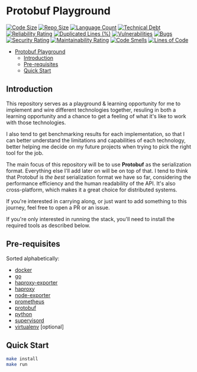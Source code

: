 # Protobuf Playground

[![Code Size](https://img.shields.io/github/languages/code-size/meysam81/protobuf-playground)](https://github.com/meysam81/protobuf-playground)
[![Repo Size](https://img.shields.io/github/repo-size/meysam81/protobuf-playground)](https://github.com/meysam81/protobuf-playground)
[![Language Count](https://img.shields.io/github/languages/count/meysam81/protobuf-playground)](https://github.com/meysam81/protobuf-playground)
[![Technical Debt](https://sonarcloud.io/api/project_badges/measure?project=meysam81_protobuf-playground&metric=sqale_index)](https://sonarcloud.io/summary/new_code?id=meysam81_protobuf-playground)
[![Reliability Rating](https://sonarcloud.io/api/project_badges/measure?project=meysam81_protobuf-playground&metric=reliability_rating)](https://sonarcloud.io/summary/new_code?id=meysam81_protobuf-playground)
[![Duplicated Lines (%)](https://sonarcloud.io/api/project_badges/measure?project=meysam81_protobuf-playground&metric=duplicated_lines_density)](https://sonarcloud.io/summary/new_code?id=meysam81_protobuf-playground)
[![Vulnerabilities](https://sonarcloud.io/api/project_badges/measure?project=meysam81_protobuf-playground&metric=vulnerabilities)](https://sonarcloud.io/summary/new_code?id=meysam81_protobuf-playground)
[![Bugs](https://sonarcloud.io/api/project_badges/measure?project=meysam81_protobuf-playground&metric=bugs)](https://sonarcloud.io/summary/new_code?id=meysam81_protobuf-playground)
[![Security Rating](https://sonarcloud.io/api/project_badges/measure?project=meysam81_protobuf-playground&metric=security_rating)](https://sonarcloud.io/summary/new_code?id=meysam81_protobuf-playground)
[![Maintainability Rating](https://sonarcloud.io/api/project_badges/measure?project=meysam81_protobuf-playground&metric=sqale_rating)](https://sonarcloud.io/summary/new_code?id=meysam81_protobuf-playground)
[![Code Smells](https://sonarcloud.io/api/project_badges/measure?project=meysam81_protobuf-playground&metric=code_smells)](https://sonarcloud.io/summary/new_code?id=meysam81_protobuf-playground)
[![Lines of Code](https://sonarcloud.io/api/project_badges/measure?project=meysam81_protobuf-playground&metric=ncloc)](https://sonarcloud.io/summary/new_code?id=meysam81_protobuf-playground)

<!-- START doctoc generated TOC please keep comment here to allow auto update -->
<!-- DON'T EDIT THIS SECTION, INSTEAD RE-RUN doctoc TO UPDATE -->

- [Protobuf Playground](#protobuf-playground)
  - [Introduction](#introduction)
  - [Pre-requisites](#pre-requisites)
  - [Quick Start](#quick-start)

<!-- END doctoc generated TOC please keep comment here to allow auto update -->

## Introduction

This repository serves as a playground & learning opportunity for me to
implement and wire different technologies together, resuling in both a learning
opportunity and a chance to get a feeling of what it's like to work with those
technologies.

I also tend to get benchmarking results for each implementation, so that I can
better understand the limitations and capabilities of each technology, better
helping me decide on my future projects when trying to pick the right tool for
the job.

The main focus of this repository will be to use **Protobuf** as the
serialization format. Everything else I'll add later on will be on top of that.
I tend to think that Protobuf is *the best* serialization format we have so far,
considering the performance efficiency and the human readability of the API.
It's also cross-platform, which makes it a great choice for distributed systems.

If you're interested in carrying along, or just want to add something to this
journey, feel free to open a PR or an issue.

If you're only interested in running the stack, you'll need to install the
required tools as described below.

## Pre-requisites

Sorted alphabetically:

- [docker](https://docs.docker.com/install/)
- [go](https://golang.org/dl/)
- [haproxy-exporter](https://prometheus.io/download/#haproxy_exporter)
- [haproxy](http://www.haproxy.org/)
- [node-exporter](https://prometheus.io/download/#node_exporter)
- [prometheus](https://prometheus.io/download/#prometheus)
- [protobuf](https://github.com/protocolbuffers/protobuf#protocol-compiler-installation)
- [python](https://www.python.org/downloads/)
- [supervisord](http://supervisord.org/)
- [virtualenv](https://virtualenv.pypa.io/en/latest/installation.html) [optional]

## Quick Start

```bash
make install
make run
```
